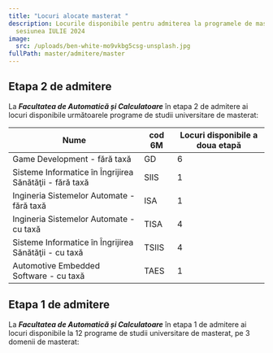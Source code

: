 ```yaml
---
title: "Locuri alocate masterat "
description: Locurile disponibile pentru admiterea la programele de masterat,
  sesiunea IULIE 2024
image:
  src: /uploads/ben-white-mo9vkbg5csg-unsplash.jpg
fullPath: master/admitere/master
---
```


## Etapa 2 de admitere

La ***Facultatea de Automatică și Calculatoare*** în etapa 2 de admitere ai locuri disponibile următoarele programe de studii universitare de masterat:

| **Nume**                                                     | **cod 6M** | **Locuri disponibile a doua etapă** |
| -------------------------------------------------------- | ------ | ------------------- |
| Game Development -  fără taxă                            | GD     | 6                   |
| Sisteme Informatice în Îngrijirea Sănătăţii -  fără taxă | SIIS   | 1                   |
| Ingineria Sistemelor Automate -  fără taxă | ISA   | 1                   |
| Ingineria Sistemelor Automate - cu taxă                  | TISA   | 4                   |
| Sisteme Informatice în Îngrijirea Sănătăţii - cu taxă    | TSIIS  | 4                   |
| Automotive Embedded Software - cu taxă                   | TAES   | 1                   |

## Etapa 1 de admitere

La ***Facultatea de Automatică și Calculatoare*** în etapa 1 de admitere ai locuri disponibile la 12 programe de studii universitare de masterat, pe 3 domenii de masterat:

<Fig src="/uploads/loc-master.png" alt="" caption=""></Fig>
